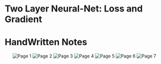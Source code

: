 # Two Layer Neural-Net: Loss and Gradient

# HandWritten Notes
<p align="center">
<img src="./1.jpg" alt="Page 1"/>
<img src="./2.jpg" alt="Page 2"/>
<img src="./3.jpg" alt="Page 3"/>
<img src="./4.jpg" alt="Page 4"/>
<img src="./5.jpg" alt="Page 5"/>
<img src="./6.jpg" alt="Page 6"/>
<img src="./7.jpg" alt="Page 7"/>
<p\>
